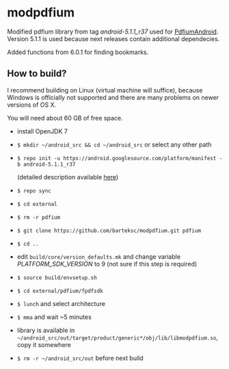 # modpdfium
Modified pdfium library from tag _android-5.1.1_r37_ used for [PdfiumAndroid](https://github.com/barteksc/PdfiumAndroid).
Version 5.1.1 is used because next releases contain additional dependecies.

Added functions from 6.0.1 for finding bookmarks.

## How to build?
I recommend building on Linux (virtual machine will suffice),
because Windows is officially not supported and there are many problems on newer versions of OS X.

You will need about 60 GB of free space.

* install OpenJDK 7
* `$ mkdir ~/android_src && cd ~/android_src` or select any other path
* `$ repo init -u https://android.googlesource.com/platform/manifest -b android-5.1.1_r37`

  (detailed description available [here](https://source.android.com/source/downloading.html))
* `$ repo sync`
* `$ cd external`
* `$ rm -r pdfium`
* `$ git clone https://github.com/barteksc/modpdfium.git pdfium`
* `$ cd ..`
* edit `build/core/version_defaults.mk` and change variable _PLATFORM_SDK_VERSION_ to 9 (not sure if this step is required)
* `$ source build/envsetup.sh`
* `$ cd external/pdfium/fpdfsdk`
* `$ lunch` and select architecture
* `$ mma` and wait ~5 minutes
* library is available in `~/android_src/out/target/product/generic*/obj/lib/libmodpdfium.so`, copy it somewhere
* `$ rm -r ~/android_src/out` before next build
